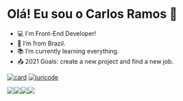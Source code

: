 # Olá! Eu sou o Carlos Ramos :wave: 

- :computer: I'm Front-End Developer!
- :house_with_garden: I’m from Brazil.
- :books: I’m currently learning everything.
- :outbox_tray: 2021 Goals: create a new project and find a new job.

[![card](https://github-readme-stats.vercel.app/api?username=ramos-carlos&theme=cobalt)](https://github.com/ramos-carlos/) [![iuricode](https://github-readme-stats.vercel.app/api/top-langs/?username=ramos-carlos&hide=html&layout=compact&theme=cobalt)](https://github.com/ramos-carlos/)

<img src="https://img.shields.io/badge/HTML5-E34F26?style=for-the-badge&logo=html5&logoColor=white" /><img src="https://img.shields.io/badge/Sass-CC6699?style=for-the-badge&logo=sass&logoColor=white" /><img src="https://img.shields.io/badge/React-20232A?style=for-the-badge&logo=react&logoColor=61DAFB" /><img src="https://img.shields.io/badge/Bootstrap-563D7C?style=for-the-badge&logo=bootstrap&logoColor=white" />



